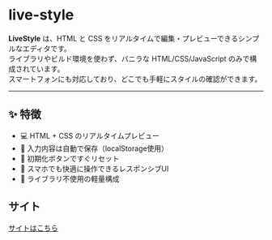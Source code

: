 # live-style

**LiveStyle** は、HTML と CSS をリアルタイムで編集・プレビューできるシンプルなエディタです。  
ライブラリやビルド環境を使わず、バニラな HTML/CSS/JavaScript のみで構成されています。  
スマートフォンにも対応しており、どこでも手軽にスタイルの確認ができます。

---

## ✨ 特徴

- 💻 HTML + CSS のリアルタイムプレビュー
- 📝 入力内容は自動で保存（localStorage使用）
- 🔁 初期化ボタンですぐリセット
- 📱 スマホでも快適に操作できるレスポンシブUI
- 🧪 ライブラリ不使用の軽量構成

## サイト

[サイトはこちら](https://tororomeshi.github.io/live-style/)
